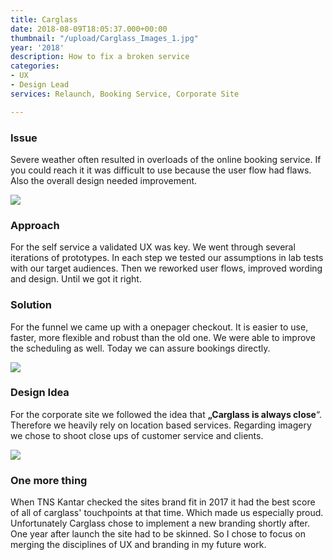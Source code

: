 ```yaml
---
title: Carglass
date: 2018-08-09T18:05:37.000+00:00
thumbnail: "/upload/Carglass_Images_1.jpg"
year: '2018'
description: How to fix a broken service
categories:
- UX
- Design Lead
services: Relaunch, Booking Service, Corporate Site

---
```

### Issue

Severe weather often resulted in overloads of the online booking service. If you could reach it it was difficult to use because the user flow had flaws. Also the overall design needed improvement.

![](/upload/Carglass_Images_2.jpg)

### Approach

For the self service a validated UX was key. We went through several iterations of prototypes. In each step we tested our assumptions in lab tests with our target audiences. Then we reworked user flows, improved wording and design. Until we got it right.

### Solution

For the funnel we came up with a onepager checkout. It is easier to use, faster, more flexible and robust than the old one. We were able to improve the scheduling as well. Today we can assure bookings directly.

![](/upload/Carglass_Images_9-1.jpg)

### Design Idea

For the corporate site we followed the idea that **„Carglass is always close**“. Therefore we heavily rely on location based services. Regarding imagery we chose to shoot close ups of customer service and clients.

![](/upload/Carglass_Images_1.jpg)

### One more thing

When TNS Kantar checked the sites brand fit in 2017 it had the best score of all of carglass' touchpoints at that time. Which made us especially proud. Unfortunately Carglass chose to implement a new branding shortly after. One year after launch the site had to be skinned. So I chose to focus on merging the disciplines of UX and branding in my future work.